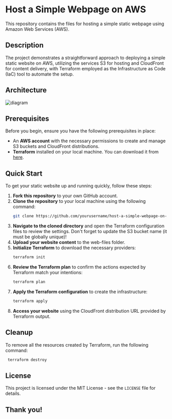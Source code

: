 # Host a Simple Webpage on AWS

This repository contains the files for hosting a simple static webpage using Amazon Web Services (AWS).

## Description
The project demonstrates a straightforward approach to deploying a simple static website on AWS, utilizing the services S3 for hosting and CloudFront for content delivery, with Terraform employed as the Infrastructure as Code (IaC) tool to automate the setup.

## Architecture 

![diagram](https://github.com/NicolasAbboud/host-a-simple-webpage-on-AWS/assets/143742395/2d511ad5-49e5-41ed-92e1-50760d7aa58e)

## Prerequisites

Before you begin, ensure you have the following prerequisites in place:

- An **AWS account** with the necessary permissions to create and manage S3 buckets and CloudFront distributions.
- **Terraform** installed on your local machine. You can download it from [here](https://developer.hashicorp.com/terraform/install).

## Quick Start

To get your static website up and running quickly, follow these steps:

1. **Fork this repository** to your own GitHub account.
2. **Clone the repository** to your local machine using the following command:
   ````bash
   git clone https://github.com/yourusername/host-a-simple-webpage-on-AWS.git
   ````
3. **Navigate to the cloned directory** and open the Terraform configuration files to review the settings. Don't forget to update the S3 bucket name (it must be globally unique)!
4. **Upload your website content** to the web-files folder.
5. **Initialize Terraform** to download the necessary providers:
   ````bash
   terraform init
   ````
6. **Review the Terraform plan** to confirm the actions expected by Terraform match your intentions:
   ````bash
   terraform plan
   ````
7. **Apply the Terraform configuration** to create the infrastructure:
   ````bash
   terraform apply
   ````
8. **Access your website** using the CloudFront distribution URL provided by Terraform output.

## Cleanup

To remove all the resources created by Terraform, run the following command:
  ````bash
   terraform destroy
   ````

## License

This project is licensed under the MIT License - see the `LICENSE` file for details.

## Thank you!



